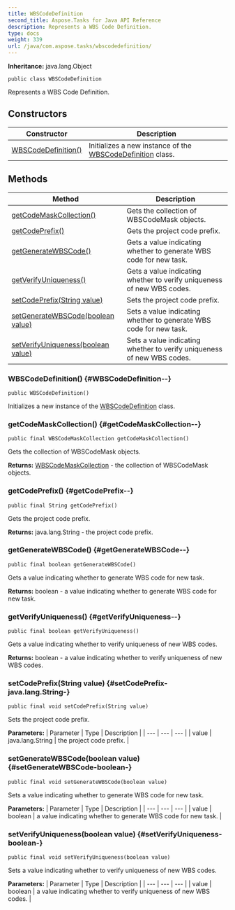 ```yaml
---
title: WBSCodeDefinition
second_title: Aspose.Tasks for Java API Reference
description: Represents a WBS Code Definition.
type: docs
weight: 339
url: /java/com.aspose.tasks/wbscodedefinition/
---
```


**Inheritance:**
java.lang.Object
```
public class WBSCodeDefinition
```

Represents a WBS Code Definition.
## Constructors

| Constructor | Description |
| --- | --- |
| [WBSCodeDefinition()](#WBSCodeDefinition--) | Initializes a new instance of the [WBSCodeDefinition](../../com.aspose.tasks/wbscodedefinition) class. |
## Methods

| Method | Description |
| --- | --- |
| [getCodeMaskCollection()](#getCodeMaskCollection--) | Gets the collection of WBSCodeMask objects. |
| [getCodePrefix()](#getCodePrefix--) | Gets the project code prefix. |
| [getGenerateWBSCode()](#getGenerateWBSCode--) | Gets a value indicating whether to generate WBS code for new task. |
| [getVerifyUniqueness()](#getVerifyUniqueness--) | Gets a value indicating whether to verify uniqueness of new WBS codes. |
| [setCodePrefix(String value)](#setCodePrefix-java.lang.String-) | Sets the project code prefix. |
| [setGenerateWBSCode(boolean value)](#setGenerateWBSCode-boolean-) | Sets a value indicating whether to generate WBS code for new task. |
| [setVerifyUniqueness(boolean value)](#setVerifyUniqueness-boolean-) | Sets a value indicating whether to verify uniqueness of new WBS codes. |
### WBSCodeDefinition() {#WBSCodeDefinition--}
```
public WBSCodeDefinition()
```


Initializes a new instance of the [WBSCodeDefinition](../../com.aspose.tasks/wbscodedefinition) class.

### getCodeMaskCollection() {#getCodeMaskCollection--}
```
public final WBSCodeMaskCollection getCodeMaskCollection()
```


Gets the collection of WBSCodeMask objects.

**Returns:**
[WBSCodeMaskCollection](../../com.aspose.tasks/wbscodemaskcollection) - the collection of WBSCodeMask objects.
### getCodePrefix() {#getCodePrefix--}
```
public final String getCodePrefix()
```


Gets the project code prefix.

**Returns:**
java.lang.String - the project code prefix.
### getGenerateWBSCode() {#getGenerateWBSCode--}
```
public final boolean getGenerateWBSCode()
```


Gets a value indicating whether to generate WBS code for new task.

**Returns:**
boolean - a value indicating whether to generate WBS code for new task.
### getVerifyUniqueness() {#getVerifyUniqueness--}
```
public final boolean getVerifyUniqueness()
```


Gets a value indicating whether to verify uniqueness of new WBS codes.

**Returns:**
boolean - a value indicating whether to verify uniqueness of new WBS codes.
### setCodePrefix(String value) {#setCodePrefix-java.lang.String-}
```
public final void setCodePrefix(String value)
```


Sets the project code prefix.

**Parameters:**
| Parameter | Type | Description |
| --- | --- | --- |
| value | java.lang.String | the project code prefix. |

### setGenerateWBSCode(boolean value) {#setGenerateWBSCode-boolean-}
```
public final void setGenerateWBSCode(boolean value)
```


Sets a value indicating whether to generate WBS code for new task.

**Parameters:**
| Parameter | Type | Description |
| --- | --- | --- |
| value | boolean | a value indicating whether to generate WBS code for new task. |

### setVerifyUniqueness(boolean value) {#setVerifyUniqueness-boolean-}
```
public final void setVerifyUniqueness(boolean value)
```


Sets a value indicating whether to verify uniqueness of new WBS codes.

**Parameters:**
| Parameter | Type | Description |
| --- | --- | --- |
| value | boolean | a value indicating whether to verify uniqueness of new WBS codes. |


